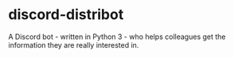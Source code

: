 # discord-distribot
A Discord bot - written in Python 3 - who helps colleagues get the information they are really interested in.

